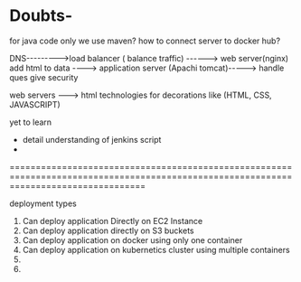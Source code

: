# Doubts-
for java code only we use maven?
how to connect server to docker hub?



DNS--------->load balancer ( balance traffic) ------> web server(nginx) add html to data  ----> application server (Apachi tomcat)-----> 
                                          handle ques 
                                          give security
                                          

web servers ---> html technologies for decorations like (HTML, CSS, JAVASCRIPT)


yet to learn 
* detail understanding of jenkins script
* 

======================================================================================================================================

deployment types

1. Can deploy application Directly on EC2 Instance
2. Can deploy application directly on S3 buckets
3. Can deploy application on docker using only one container
4. Can deploy application on kubernetics cluster using multiple containers
5.  
6. 
